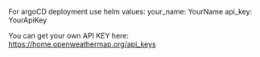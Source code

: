 For argoCD deployment use helm values:
your_name: YourName
api_key: YourApiKey

You can get your own API KEY here:
https://home.openweathermap.org/api_keys